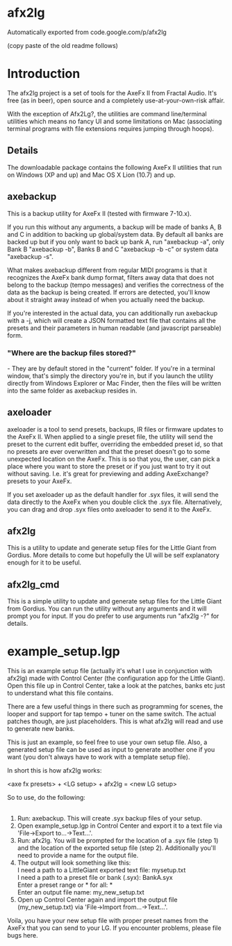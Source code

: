 # afx2lg
Automatically exported from code.google.com/p/afx2lg

(copy paste of the old readme follows)

# Introduction
<p>The afx2lg project is a set of tools for the AxeFx II from Fractal Audio. It's free (as in beer), open source and a completely use-at-your-own-risk affair.</p>

<p>With the exception of Afx2Lg?, the utilities are command line/terminal utilities which means no fancy UI and some limitations on Mac (associating terminal programs with file extensions requires jumping through hoops).</p>

## Details
<p>The downloadable package contains the following AxeFx II utilities that run on Windows (XP and up) and Mac OS X Lion (10.7) and up.</p>

## axebackup
<p>This is a backup utility for AxeFx II (tested with firmware 7-10.x).</p>

<p>If you run this without any arguments, a backup will be made of banks A, B and C in addition to backing up global/system data. By default all banks are backed up but if you only want to back up bank A, run "axebackup -a", only Bank B "axebackup -b", Banks B and C "axebackup -b -c" or system data "axebackup -s".</p>

<p>What makes axebackup different from regular MIDI programs is that it recognizes the AxeFx bank dump format, filters away data that does not belong to the backup (tempo messages) and verifies the correctness of the data as the backup is being created. If errors are detected, you'll know about it straight away instead of when you actually need the backup.</p>

<p>If you're interested in the actual data, you can additionally run axebackup with a -j, which will create a JSON formatted text file that contains all the presets and their parameters in human readable (and javascript parseable) form.</p>

### "Where are the backup files stored?"
<p>- They are by default stored in the "current" folder. If you're in a terminal window, that's simply the directory you're in, but if you launch the utility directly from Windows Explorer or Mac Finder, then the files will be written into the same folder as axebackup resides in.</p>

## axeloader
<p>axeloader is a tool to send presets, backups, IR files or firmware updates to the AxeFx II. When applied to a single preset file, the utility will send the preset to the current edit buffer, overriding the embedded preset id, so that no presets are ever overwritten and that the preset doesn't go to some unexpected location on the AxeFx. This is so that you, the user, can pick a place where you want to store the preset or if you just want to try it out without saving. I.e. it's great for previewing and adding AxeExchange? presets to your AxeFx.</p>

<p>If you set axeloader up as the default handler for .syx files, it will send the data directly to the AxeFx when you double click the .syx file. Alternatively, you can drag and drop .syx files onto axeloader to send it to the AxeFx.</p>

## afx2lg
<p>This is a utility to update and generate setup files for the Little Giant from Gordius. More details to come but hopefully the UI will be self explanatory enough for it to be useful.</p>

## afx2lg_cmd
<p>This is a simple utility to update and generate setup files for the Little Giant from Gordius. You can run the utility without any arguments and it will prompt you for input. If you do prefer to use arguments run "afx2lg -?" for details.</p>

# example_setup.lgp
<p>This is an example setup file (actually it's what I use in conjunction with afx2lg) made with Control Center (the configuration app for the Little Giant). Open this file up in Control Center, take a look at the patches, banks etc just to understand what this file contains.</p>

<p>There are a few useful things in there such as programming for scenes, the looper and support for tap tempo + tuner on the same switch. The actual patches though, are just placeholders. This is what afx2lg will read and use to generate new banks.</p>

<p>This is just an example, so feel free to use your own setup file. Also, a generated setup file can be used as input to generate another one if you want (you don't always have to work with a template setup file).</p>

<p>In short this is how afx2lg works:</p>

<p>&lt;axe fx presets&gt; + &lt;LG setup&gt; + afx2lg = &lt;new LG setup&gt;</p>
<p>So to use, do the following:<br><br>
<ol>
<li>Run: axebackup. This will create .syx backup files of your setup.</li></li>
<li>Open example_setup.lgp in Control Center and export it to a text file via 'File->Export to...->Text...'.</li>
<li>Run: afx2lg. You will be prompted for the location of a .syx file (step 1) and the location of the exported setup file (step 2). Additionally you'll need to provide a name for the output file.</li>
<li>The output will look something like this:<br>
I need a path to a LittleGiant exported text file: mysetup.txt<br>
I need a path to a preset file or bank (.syx): BankA.syx<br>
Enter a preset range or * for all: *<br>
Enter an output file name: my_new_setup.txt<br>
<li>Open up Control Center again and import the output file (my_new_setup.txt) via 'File->Import from...->Text...'.</li>
</ol>
Voila, you have your new setup file with proper preset names from the AxeFx that you can send to your LG.
If you encounter problems, please file bugs here.
</p>
